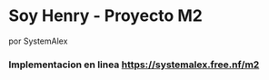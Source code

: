 # Soy Henry - Proyecto M2
por SystemAlex
### Implementacion en linea https://systemalex.free.nf/m2

